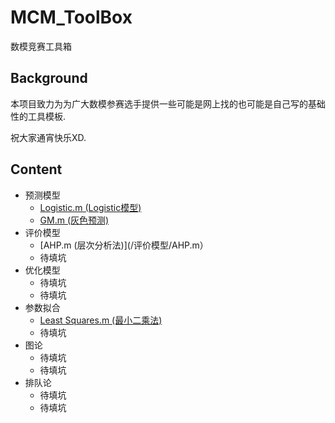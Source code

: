 # MCM_ToolBox
数模竞赛工具箱

## Background
本项目致力为为广大数模参赛选手提供一些可能是网上找的也可能是自己写的基础性的工具模板.

祝大家通宵快乐XD.

## Content

* 预测模型
    * [Logistic.m (Logistic模型)](/预测模型/Logistic.m)
    * [GM.m (灰色预测)](/预测模型/GM.m)
* 评价模型
    * [AHP.m (层次分析法)](/评价模型/AHP.m）
    * 待填坑
* 优化模型 
    * 待填坑
    * 待填坑
* 参数拟合 
    * [Least Squares.m (最小二乘法)](/参数拟合/Least_Squares.m)
    * 待填坑
* 图论 
    * 待填坑
    * 待填坑
* 排队论 
    * 待填坑
    * 待填坑
